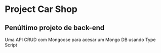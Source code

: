 # Project Car Shop
## Penúltimo projeto de back-end

Uma API CRUD com Mongoose para acesar um Mongo DB usando Type Script
